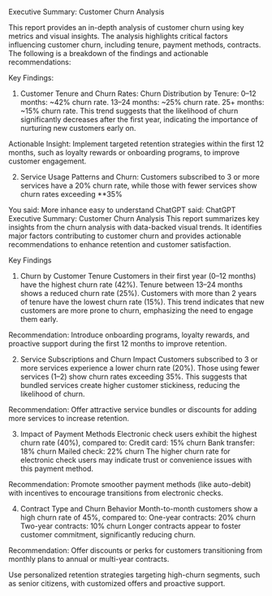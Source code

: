    Executive Summary: Customer Churn Analysis
  
This report provides an in-depth analysis of customer churn using key metrics and visual insights. The analysis highlights critical factors influencing customer churn, including tenure, payment methods, contracts. The following is a breakdown of the findings and actionable recommendations:

Key Findings:
1. Customer Tenure and Churn Rates:
Churn Distribution by Tenure:
0–12 months: ~42% churn rate.
13–24 months: ~25% churn rate.
25+ months: ~15% churn rate.
This trend suggests that the likelihood of churn significantly decreases after the first year, indicating the importance of nurturing new customers early on.

Actionable Insight:
Implement targeted retention strategies within the first 12 months, such as loyalty rewards or onboarding programs, to improve customer engagement.

2. Service Usage Patterns and Churn:
Customers subscribed to 3 or more services have a 20% churn rate, while those with fewer services show churn rates exceeding **35%





You said:
More inhance easy to understand
ChatGPT said:
ChatGPT
Executive Summary: Customer Churn Analysis
This report summarizes key insights from the churn analysis with data-backed visual trends. It identifies major factors contributing to customer churn and provides actionable recommendations to enhance retention and customer satisfaction.

Key Findings
1. Churn by Customer Tenure
Customers in their first year (0–12 months) have the highest churn rate (42%).
Tenure between 13–24 months shows a reduced churn rate (25%).
Customers with more than 2 years of tenure have the lowest churn rate (15%).
This trend indicates that new customers are more prone to churn, emphasizing the need to engage them early.

Recommendation:
Introduce onboarding programs, loyalty rewards, and proactive support during the first 12 months to improve retention.

2. Service Subscriptions and Churn Impact
Customers subscribed to 3 or more services experience a lower churn rate (20%).
Those using fewer services (1–2) show churn rates exceeding 35%.
This suggests that bundled services create higher customer stickiness, reducing the likelihood of churn.

Recommendation:
Offer attractive service bundles or discounts for adding more services to increase retention.

3. Impact of Payment Methods
Electronic check users exhibit the highest churn rate (40%), compared to:
Credit card: 15% churn
Bank transfer: 18% churn
Mailed check: 22% churn
The higher churn rate for electronic check users may indicate trust or convenience issues with this payment method.

Recommendation:
Promote smoother payment methods (like auto-debit) with incentives to encourage transitions from electronic checks.

4. Contract Type and Churn Behavior
Month-to-month customers show a high churn rate of 45%, compared to:
One-year contracts: 20% churn
Two-year contracts: 10% churn
Longer contracts appear to foster customer commitment, significantly reducing churn.

Recommendation:
Offer discounts or perks for customers transitioning from monthly plans to annual or multi-year contracts.


Use personalized retention strategies targeting high-churn segments, such as senior citizens, with customized offers and proactive support.


